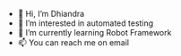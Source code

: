 - 👋 Hi, I’m Dhiandra
- 👀 I’m interested in automated testing
- 🌱 I’m currently learning Robot Framework
- 📫 You can reach me on email


